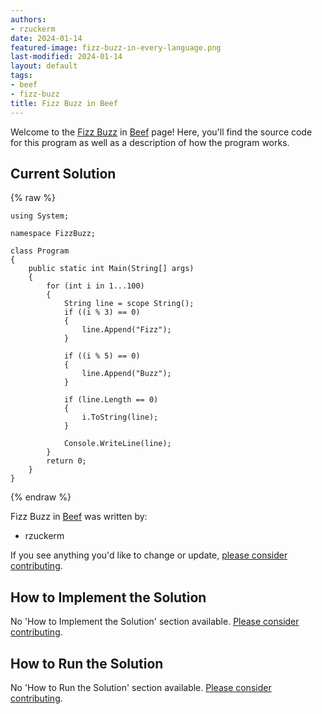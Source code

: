 ```yaml
---
authors:
- rzuckerm
date: 2024-01-14
featured-image: fizz-buzz-in-every-language.png
last-modified: 2024-01-14
layout: default
tags:
- beef
- fizz-buzz
title: Fizz Buzz in Beef
---
```


Welcome to the [Fizz Buzz](https://sampleprograms.io/projects/fizz-buzz) in [Beef](https://sampleprograms.io/languages/beef) page! Here, you'll find the source code for this program as well as a description of how the program works.

## Current Solution

{% raw %}

```beef
using System;

namespace FizzBuzz;

class Program
{
    public static int Main(String[] args)
    {
        for (int i in 1...100)
        {
            String line = scope String();
            if ((i % 3) == 0)
            {
                line.Append("Fizz");
            }

            if ((i % 5) == 0)
            {
                line.Append("Buzz");
            }

            if (line.Length == 0)
            {
                i.ToString(line);
            }

            Console.WriteLine(line);
        }
        return 0;
    }
}

```

{% endraw %}

Fizz Buzz in [Beef](https://sampleprograms.io/languages/beef) was written by:

- rzuckerm

If you see anything you'd like to change or update, [please consider contributing](https://github.com/TheRenegadeCoder/sample-programs).

## How to Implement the Solution

No 'How to Implement the Solution' section available. [Please consider contributing](https://github.com/TheRenegadeCoder/sample-programs-website).

## How to Run the Solution

No 'How to Run the Solution' section available. [Please consider contributing](https://github.com/TheRenegadeCoder/sample-programs-website).